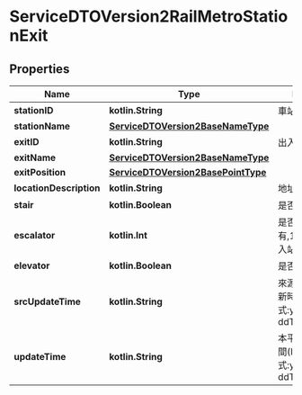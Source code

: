 
# ServiceDTOVersion2RailMetroStationExit

## Properties
Name | Type | Description | Notes
------------ | ------------- | ------------- | -------------
**stationID** | **kotlin.String** | 車站代碼 | 
**stationName** | [**ServiceDTOVersion2BaseNameType**](ServiceDTOVersion2BaseNameType.md) |  | 
**exitID** | **kotlin.String** | 出入口代碼 | 
**exitName** | [**ServiceDTOVersion2BaseNameType**](ServiceDTOVersion2BaseNameType.md) |  | 
**exitPosition** | [**ServiceDTOVersion2BasePointType**](ServiceDTOVersion2BasePointType.md) |  | 
**locationDescription** | **kotlin.String** | 地址描述 | 
**stair** | **kotlin.Boolean** | 是否有樓梯 | 
**escalator** | **kotlin.Int** | 是否有電扶梯(0:沒有,1:雙向,2:出站,3:入站) | 
**elevator** | **kotlin.Boolean** | 是否有電梯 | 
**srcUpdateTime** | **kotlin.String** | 來源端平台資料更新時間(ISO8601格式:yyyy-MM-ddTHH:mm:sszzz) | 
**updateTime** | **kotlin.String** | 本平台資料更新時間(ISO8601格式:yyyy-MM-ddTHH:mm:sszzz) | 



